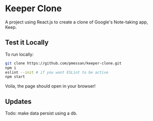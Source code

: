 # Keeper Clone

A project using React.js to create a clone of Google's Note-taking app, Keep. 

## Test it Locally
To run locally:

```bash
git clone https://github.com/pmessan/keeper-clone.git
npm i
eslint --init # if you want ESLint to be active
npm start
```

Voila, the page should open in your browser!

## Updates
Todo: make data persist using a db.
